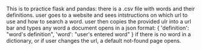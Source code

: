 This is to practice flask and pandas:
there is a .csv file with words and their definitions.
user goes to a website and sees intstructions on which url to use and how to search a word.
user then copies the provided ulr into a url bar and types any word
a document opens in a json format:
{  'definition': "word's definition",
    'word': "user's entered word"
    }
if there is no word in a dictionary, or if user changes the url, a default not-found page opens. 
